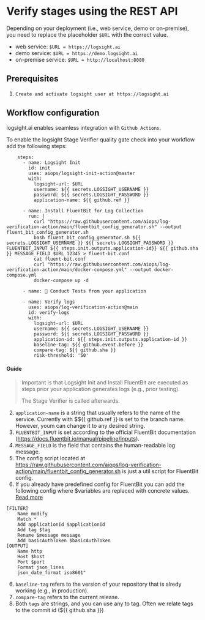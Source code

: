 # Verify stages using the REST API

Depending on your deployment (i.e., web service, demo or on-premise), you need to replace the placeholder ```$URL``` 
with the correct value.

+ web service: ```$URL = https://logsight.ai``` 
+ demo service: ```$URL = https://demo.logsight.ai``` 
+ on-premise service: ```$URL = http://localhost:8080```

## Prerequisites

1. `Create and activate logsight user at https://logsight.ai`

## Workflow configuration
logsight.ai enables seamless integration with `Github Actions`.

To enable the logsight Stage Verifier quality gate check into your workflow add the following steps:

```
    steps:
      - name: Logsight Init
        id: init
        uses: aiops/logsight-init-action@master
        with:
          logsight-url: $URL
          username: ${{ secrets.LOGSIGHT_USERNAME }}
          password: ${{ secrets.LOGSIGHT_PASSWORD }}
          application-name: ${{ github.ref }} 

      - name: Install FluentBit for Log Collection
        run: |
          curl "https://raw.githubusercontent.com/aiops/log-verification-action/main/fluentbit_config_generator.sh" --output fluent_bit_config_generator.sh
          bash fluent_bit_config_generator.sh ${{ secrets.LOGSIGHT_USERNAME }} ${{ secrets.LOGSIGHT_PASSWORD }} FLUENTBIT_INPUT ${{ steps.init.outputs.application-id}} ${{ github.sha }} MESSAGE_FIELD $URL 12345 > fluent-bit.conf
          cat fluent-bit.conf
          curl "https://raw.githubusercontent.com/aiops/log-verification-action/main/docker-compose.yml" --output docker-compose.yml
          docker-compose up -d
          
      - name: 🚀 Conduct Tests from your application

      - name: Verify logs
        uses: aiops/log-verification-action@main
        id: verify-logs
        with:
          logsight-url: $URL
          username: ${{ secrets.LOGSIGHT_USERNAME }}
          password: ${{ secrets.LOGSIGHT_PASSWORD }}
          application-id: ${{ steps.init.outputs.application-id }}
          baseline-tag: ${{ github.event.before }}
          compare-tag: ${{ github.sha }}
          risk-threshold: '50'
```

#### Guide
> Important is that Logsight Init and Install FluentBit are executed as steps prior your application generates logs (e.g., prior testing). 
> 
> The Stage Verifier is called afterwards.


2. `application-name` is a string that usually refers to the name of the service. Currently with $${{ github.ref }} is set to the branch name. However, youm can change it to any desired string.
3. `FLUENTBIT_INPUT` is set according to the official FluentBit documentation (https://docs.fluentbit.io/manual/pipeline/inputs).
4. `MESSAGE_FIELD` is the field that contains the human-readable log message.
5. The config script located at https://raw.githubusercontent.com/aiops/log-verification-action/main/fluentbit_config_generator.sh is just a util script for FluentBit config. 
6. If you already have predefined config for FluentBit you can add the following config where $variables are replaced with concrete values. [Read more](../send_logs/fluentbit.md)
```
[FILTER]
    Name modify
    Match *
    Add applicationId $applicationId
    Add tag $tag
    Rename $message message
    Add basicAuthToken $basicAuthToken
[OUTPUT]
    Name http
    Host $host
    Port $port
    Format json_lines
    json_date_format iso8601"
```
6. `baseline-tag` refers to the version of your repository that is alredy working (e.g., in production).
7. `compare-tag` refers to the current release. 
8. Both `tags` are strings, and you can use any to tag. Often we relate tags to the commit id (${{ github.sha }}) 


